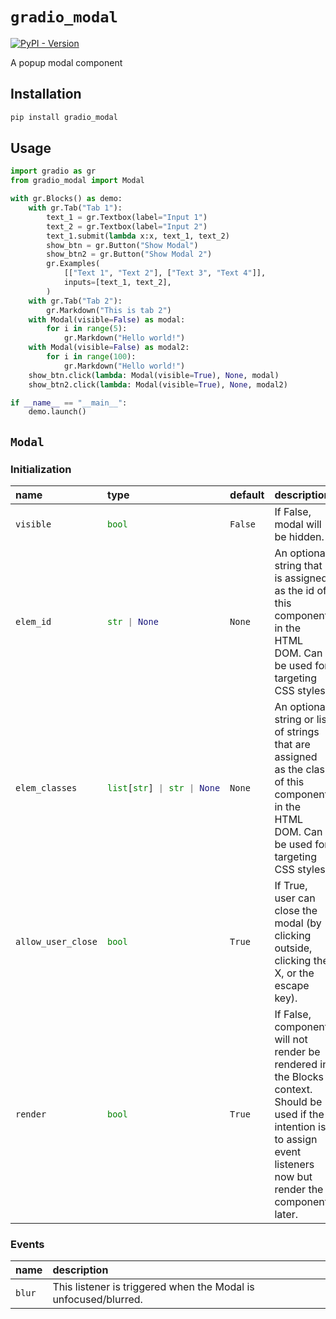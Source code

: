 
# `gradio_modal`
<a href="https://pypi.org/project/gradio_modal/" target="_blank"><img alt="PyPI - Version" src="https://img.shields.io/pypi/v/gradio_modal"></a>  

A popup modal component

## Installation

```bash
pip install gradio_modal
```

## Usage

```python
import gradio as gr
from gradio_modal import Modal

with gr.Blocks() as demo:
    with gr.Tab("Tab 1"):
        text_1 = gr.Textbox(label="Input 1")
        text_2 = gr.Textbox(label="Input 2")
        text_1.submit(lambda x:x, text_1, text_2)
        show_btn = gr.Button("Show Modal")
        show_btn2 = gr.Button("Show Modal 2")
        gr.Examples(
            [["Text 1", "Text 2"], ["Text 3", "Text 4"]],
            inputs=[text_1, text_2],
        )
    with gr.Tab("Tab 2"):
        gr.Markdown("This is tab 2")
    with Modal(visible=False) as modal:
        for i in range(5):
            gr.Markdown("Hello world!")
    with Modal(visible=False) as modal2:
        for i in range(100):
            gr.Markdown("Hello world!")
    show_btn.click(lambda: Modal(visible=True), None, modal)
    show_btn2.click(lambda: Modal(visible=True), None, modal2)

if __name__ == "__main__":
    demo.launch()

```

## `Modal`

### Initialization

<table>
<thead>
<tr>
<th align="left">name</th>
<th align="left" style="width: 25%;">type</th>
<th align="left">default</th>
<th align="left">description</th>
</tr>
</thead>
<tbody>
<tr>
<td align="left"><code>visible</code></td>
<td align="left" style="width: 25%;">

```python
bool
```

</td>
<td align="left"><code>False</code></td>
<td align="left">If False, modal will be hidden.</td>
</tr>

<tr>
<td align="left"><code>elem_id</code></td>
<td align="left" style="width: 25%;">

```python
str | None
```

</td>
<td align="left"><code>None</code></td>
<td align="left">An optional string that is assigned as the id of this component in the HTML DOM. Can be used for targeting CSS styles.</td>
</tr>

<tr>
<td align="left"><code>elem_classes</code></td>
<td align="left" style="width: 25%;">

```python
list[str] | str | None
```

</td>
<td align="left"><code>None</code></td>
<td align="left">An optional string or list of strings that are assigned as the class of this component in the HTML DOM. Can be used for targeting CSS styles.</td>
</tr>

<tr>
<td align="left"><code>allow_user_close</code></td>
<td align="left" style="width: 25%;">

```python
bool
```

</td>
<td align="left"><code>True</code></td>
<td align="left">If True, user can close the modal (by clicking outside, clicking the X, or the escape key).</td>
</tr>

<tr>
<td align="left"><code>render</code></td>
<td align="left" style="width: 25%;">

```python
bool
```

</td>
<td align="left"><code>True</code></td>
<td align="left">If False, component will not render be rendered in the Blocks context. Should be used if the intention is to assign event listeners now but render the component later.</td>
</tr>
</tbody></table>


### Events

| name | description |
|:-----|:------------|
| `blur` | This listener is triggered when the Modal is unfocused/blurred. |



